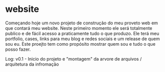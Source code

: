 # website

Começando hoje um novo projeto de construção do meu proveto web em que contará meu website. Neste primeiro momento ele será totalmente publico e de fácil acesso a praticamente tudo o que produzo. Ele terá meu portfolio, cases, links para meu blog e redes sociais e um release de quem sou eu. Este proejto tem como propósito mostrar quem sou e tudo o que posso fazer.


Log:
v0.1 - Inicio do projeto e "montagem" da arvore de arquivos / arquitetura da infromação
